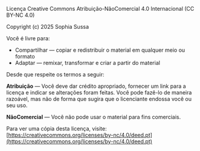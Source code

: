 Licença Creative Commons Atribuição-NãoComercial 4.0 Internacional (CC BY-NC 4.0)

Copyright (c) 2025 Sophia Sussa

Você é livre para:
- Compartilhar — copiar e redistribuir o material em qualquer meio ou formato
- Adaptar — remixar, transformar e criar a partir do material

Desde que respeite os termos a seguir:

**Atribuição** — Você deve dar crédito apropriado, fornecer um link para a licença e indicar se alterações foram feitas. Você pode fazê-lo de maneira razoável, mas não de forma que sugira que o licenciante endossa você ou seu uso.

**NãoComercial** — Você não pode usar o material para fins comerciais.

Para ver uma cópia desta licença, visite:  
[https://creativecommons.org/licenses/by-nc/4.0/deed.pt](https://creativecommons.org/licenses/by-nc/4.0/deed.pt)
